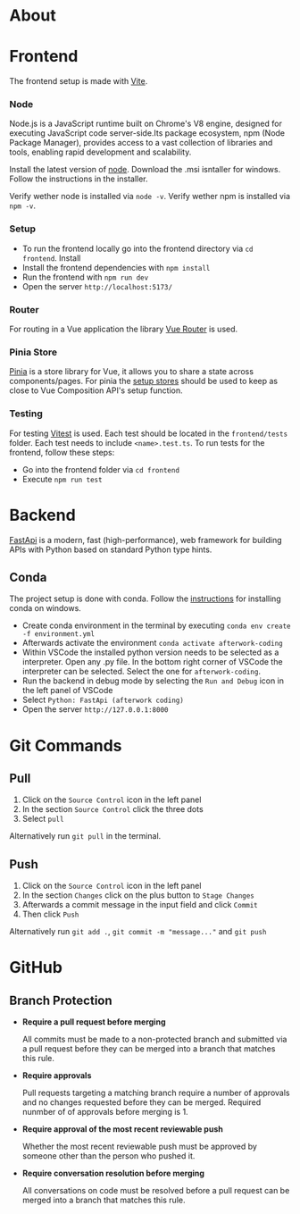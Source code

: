 # About

# Frontend

The frontend setup is made with [Vite](https://vite.dev/guide/).

### Node

Node.js is a JavaScript runtime built on Chrome's V8 engine, designed for executing JavaScript code server-side.Its package ecosystem, npm (Node Package Manager), provides access to a vast collection of libraries and tools, enabling rapid development and scalability.

Install the latest version of [node](https://nodejs.org/en/download). Download the .msi isntaller for windows. Follow the instructions in the installer.

Verify wether node is installed via `node -v`.
Verify wether npm is installed via `npm -v`.

### Setup

- To run the frontend locally go into the frontend directory via `cd frontend`. Install
- Install the frontend dependencies with `npm install`
- Run the frontend with `npm run dev`
- Open the server `http://localhost:5173/`

### Router

For routing in a Vue application the library [Vue Router](https://router.vuejs.org/) is used.

### Pinia Store

[Pinia](https://pinia.vuejs.org/) is a store library for Vue, it allows you to share a state across components/pages. For pinia the [setup stores](https://pinia.vuejs.org/core-concepts/#Setup-Stores) should be used to keep as close to Vue Composition API's setup function.

### Testing

For testing [Vitest](https://vitest.dev/) is used. Each test should be located in the `frontend/tests` folder. Each test needs to include `<name>.test.ts`. To run tests for the frontend, follow these steps:

- Go into the frontend folder via `cd frontend`
- Execute `npm run test`

# Backend

[FastApi](https://fastapi.tiangolo.com/) is a modern, fast (high-performance), web framework for building APIs with Python based on standard Python type hints.

## Conda

The project setup is done with conda. Follow the [instructions](https://docs.conda.io/projects/conda/en/latest/user-guide/install/windows.html) for installing conda on windows.

- Create conda environment in the terminal by executing `conda env create -f environment.yml`
- Afterwards activate the environment `conda activate afterwork-coding`
- Within VSCode the installed python version needs to be selected as a interpreter. Open any .py file. In the bottom right corner of VSCode the interpreter can be selected. Select the one for `afterwork-coding`.
- Run the backend in debug mode by selecting the `Run and Debug` icon in the left panel of VSCode
- Select `Python: FastApi (afterwork coding)`
- Open the server `http://127.0.0.1:8000`

# Git Commands

## Pull

1. Click on the `Source Control` icon in the left panel
2. In the section `Source Control` click the three dots
3. Select `pull`

Alternatively run `git pull` in the terminal.

## Push

1. Click on the `Source Control` icon in the left panel
2. In the section `Changes` click on the plus button to `Stage Changes`
3. Afterwards a commit message in the input field and click `Commit`
4. Then click `Push`

Alternatively run `git add .`, `git commit -m "message..."` and `git push`

# GitHub

## Branch Protection

- **Require a pull request before merging**

  All commits must be made to a non-protected branch and submitted via a pull request before they can be merged into a branch that matches this rule.

- **Require approvals**

  Pull requests targeting a matching branch require a number of approvals and no changes requested before they can be merged. Required nunmber of of approvals before merging is 1.

- **Require approval of the most recent reviewable push**

  Whether the most recent reviewable push must be approved by someone other than the person who pushed it.

- **Require conversation resolution before merging**

  All conversations on code must be resolved before a pull request can be merged into a branch that matches this rule.
